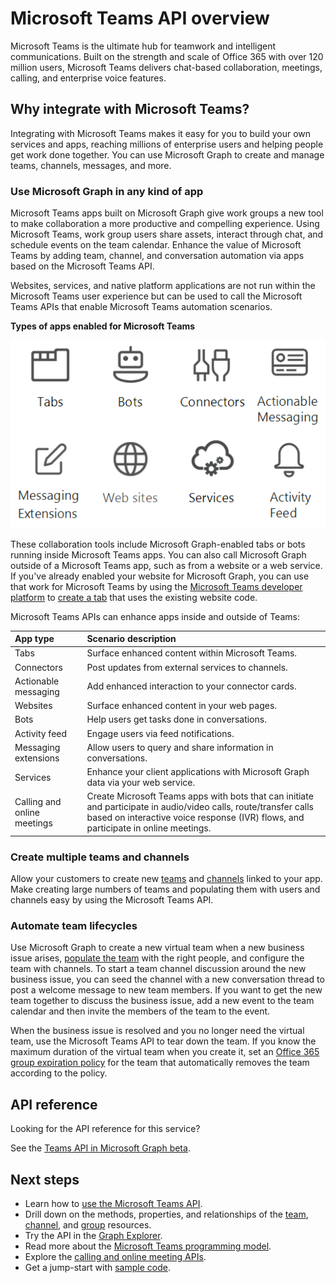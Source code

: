 # Microsoft Teams API overview

Microsoft Teams is the ultimate hub for teamwork and intelligent communications. Built on the strength and scale of Office 365 with over 120 million users, Microsoft Teams delivers chat-based collaboration, meetings, calling, and enterprise voice features.

## Why integrate with Microsoft Teams?

Integrating with Microsoft Teams makes it easy for you to build your own services and apps, reaching millions of enterprise users and helping people get work done together. You can use Microsoft Graph to create and manage teams, channels, messages, and more.

### Use Microsoft Graph in any kind of app

Microsoft Teams apps built on Microsoft Graph give work groups a new tool to make collaboration a more productive and compelling experience. Using Microsoft Teams, work group users share assets, interact through chat, and schedule events on the team calendar. Enhance the value of Microsoft Teams by adding team, channel, and conversation automation via apps based on the Microsoft Teams API.

Websites, services, and native platform applications are not run within the Microsoft Teams user experience but can be used to call the Microsoft Teams APIs that enable Microsoft Teams automation scenarios.

**Types of apps enabled for Microsoft Teams**

![Call the Microsoft Teams API from tabs, bots, websites, and services](images/TeamsAppEndpoints.png)

These collaboration tools include Microsoft Graph-enabled tabs or bots running inside Microsoft Teams apps. You can also call Microsoft Graph outside of a Microsoft Teams app, such as from a website or a web service. If you've already enabled your website for Microsoft Graph, you can use that work for Microsoft Teams by using the [Microsoft Teams developer platform](https://docs.microsoft.com/en-us/microsoftteams/platform/#pivot=home&panel=home-all) to [create a tab](https://docs.microsoft.com/en-us/microsoftteams/platform/concepts/tabs/tabs-overview) that uses the existing website code.

Microsoft Teams APIs can enhance apps inside and outside of Teams:

|App type|Scenario description|
|:-------|:-------------------|
|Tabs|Surface enhanced content within Microsoft Teams.|
|Connectors|Post updates from external services to channels.|
|Actionable messaging|Add enhanced interaction to your connector cards.|
|Websites|Surface enhanced content in your web pages.|
|Bots|Help users get tasks done in conversations.|
|Activity feed|Engage users via feed notifications.|
|Messaging extensions|Allow users to query and share information in conversations.|
|Services|Enhance your client applications with Microsoft Graph data via your web service.|
|Calling and online meetings|Create Microsoft Teams apps with bots that can initiate and participate in audio/video calls, route/transfer calls based on interactive voice response (IVR) flows, and participate in online meetings.|

### Create multiple teams and channels

Allow your customers to create new [teams](../api-reference/beta/resources/team.md) and [channels](../api-reference/beta/resources/channel.md) linked to your app. Make creating large numbers of teams and populating them with users and channels easy by using the Microsoft Teams API.

### Automate team lifecycles

Use Microsoft Graph to create a new virtual team when a new business issue arises, [populate the team](../api-reference/v1.0/api/group_post_members.md) with the right people, and configure the team with channels. To start a team channel discussion around the new business issue, you can seed the channel with a new conversation thread to post a welcome message to new team members. If you want to get the new team together to discuss the business issue, add a new event to the team calendar and then invite the members of the team to the event.

When the business issue is resolved and you no longer need the virtual team, use the Microsoft Teams API to tear down the team. If you know the maximum duration of the virtual team when you create it, set an [Office 365 group expiration policy](https://support.office.com/en-us/article/office-365-group-expiration-policy-8d253fe5-0e09-4b3c-8b5e-f48def064733?ui=en-US&rs=en-US&ad=US) for the team that automatically removes the team according to the policy.

## API reference
Looking for the API reference for this service?

See the [Teams API in Microsoft Graph beta](../api-reference/beta/resources/teams_api_overview.md).

## Next steps

- Learn how to [use the Microsoft Teams API](../api-reference/v1.0/resources/teams_api_overview.md).
- Drill down on the methods, properties, and relationships of the [team](../api-reference/v1.0/resources/team.md), [channel](../api-reference/v1.0/resources/channel.md), and [group](../api-reference/v1.0/resources/group.md) resources.
- Try the API in the [Graph Explorer](https://developer.microsoft.com/graph/graph-explorer).
- Read more about the [Microsoft Teams programming model](https://docs.microsoft.com/en-us/microsoftteams/platform/concepts/concepts-overview).
- Explore the [calling and online meeting APIs](../api-reference/beta/resources/calls-api-overview.md).
- Get a jump-start with [sample code](https://github.com/OfficeDev/microsoft-teams-sample-graph).
